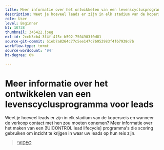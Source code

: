 ```yaml
---
title: Meer informatie over het ontwikkelen van een levenscyclusprogramma voor leads
description: Weet je hoeveel leads er zijn in elk stadium van de kopersreis en wanneer de verkoop contact met hen zou moeten opnemen? Meer informatie over het maken van een [!UICONTROL lead lifecycle] programma's die scoring gebruiken om inzicht te krijgen in waar uw leads op hun reis zijn.
role: User
level: Beginner
kt: 10738
thumbnail: 345422.jpeg
exl-id: 2ccb3cb4-3f4f-415c-b592-7504903f0d81
source-git-commit: 61eb7a8264c77c5ee147c76952983f4f67938d7b
workflow-type: tm+mt
source-wordcount: '94'
ht-degree: 0%

---
```


# Meer informatie over het ontwikkelen van een levenscyclusprogramma voor leads

Weet je hoeveel leads er zijn in elk stadium van de kopersreis en wanneer de verkoop contact met hen zou moeten opnemen? Meer informatie over het maken van een [!UICONTROL lead lifecycle] programma&#39;s die scoring gebruiken om inzicht te krijgen in waar uw leads op hun reis zijn.

>[!VIDEO](https://video.tv.adobe.com/v/345422/?quality=12&learn=on)
